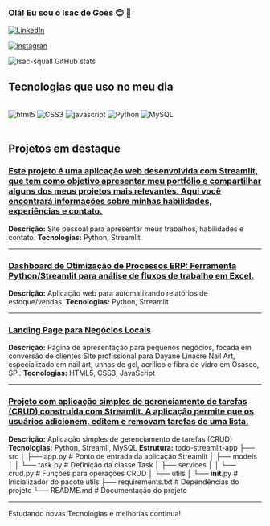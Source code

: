 ### Olá! Eu sou o Isac de Goes 😊 👐

[![LinkedIn](https://img.shields.io/badge/LinkedIn-0A66C2?style=for-the-badge&logo=linkedin&logoColor=white)](https://www.linkedin.com/in/isac-cavalheiro)


[![instagran](https://img.shields.io/badge/Instagram-E4405F?style=for-the-badge&logo=instagram&logoColor=white)](https://instagram.com/isacwebdesign)

![Isac-squall GitHub stats](https://github-readme-stats.vercel.app/api?username=isac-squall&show_icons=true&theme=radical)


## Tecnologias que uso no meu dia

<div style="display: inline_block"><br/>
<img alt="html5" src="https://img.shields.io/badge/html5-E34F26?style=for-the-badge&logo=html5&logoColor=white" />
<img alt="CSS3" src="https://img.shields.io/badge/CSS3-1572B6?style=for-the-badge&logo=css3&logoColor=white" />
<img alt="javascript" src="https://img.shields.io/badge/JavaScript-F7DF1E?style=for-the-badge&logo=javascript&logoColor=black" />
<img alt="Python" src="https://img.shields.io/badge/Python-3776AB?style=for-the-badge&logo=python&logoColor=white" />
<img alt="MySQL" src="https://img.shields.io/badge/MySQL-00000F?style=for-the-badge&logo=mysql&logoColor=white" />
</div><br/>

## Projetos em destaque

### [Este projeto é uma aplicação web desenvolvida com Streamlit, que tem como objetivo apresentar meu portfólio e compartilhar alguns dos meus projetos mais relevantes. Aqui você encontrará informações sobre minhas habilidades, experiências e contato.](https://isac-squall-carteira-de-projetos-main-30glkr.streamlit.app/)
**Descrição:** Site pessoal para apresentar meus trabalhos, habilidades e contato.
**Tecnologias:** Python, Streamlit.

---

### [Dashboard de Otimização de Processos ERP: Ferramenta Python/Streamlit para análise de fluxos de trabalho em Excel.](https://isac-squall-analise-de-planilhas-excel-com-streaml-index-9wkhrm.streamlit.app/)
**Descrição:** Aplicação web para automatizando relatórios de estoque/vendas.
**Tecnologias:** Python, Streamlit

---

### [Landing Page para Negócios Locais](https://site-dayanenail.vercel.app/)
**Descrição:** Página de apresentação para pequenos negócios, focada em conversão de clientes Site profissional para Dayane Linacre Nail Art, especializado em nail art, unhas de gel, acrílico e fibra de vidro em Osasco, SP..
**Tecnologias:** HTML5, CSS3, JavaScript 

---

### [Projeto com aplicação simples de gerenciamento de tarefas (CRUD) construída com Streamlit. A aplicação permite que os usuários adicionem, editem e removam tarefas de uma lista.](https://isac-squall-projeto-crud-todo-streamlit-appsrcapp-orfsng.streamlit.app/)
**Descrição:** Aplicação simples de gerenciamento de tarefas (CRUD)
**Tecnologias:** Python, Streamli, MySQL
**Estrutura:** todo-streamlit-app
├── src
│   ├── app.py          # Ponto de entrada da aplicação Streamlit
│   ├── models
│   │   └── task.py     # Definição da classe Task
│   ├── services
│   │   └── crud.py     # Funções para operações CRUD
│   └── utils
│       └── __init__.py # Inicializador do pacote utils
├── requirements.txt     # Dependências do projeto
└── README.md            # Documentação do projeto

---

Estudando novas Tecnologias e melhorias continua!
